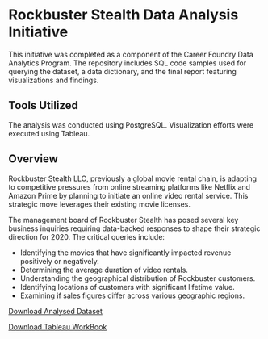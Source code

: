 # Rockbuster Stealth Data Analysis Initiative
This initiative was completed as a component of the Career Foundry Data Analytics Program. The repository includes SQL code samples used for querying the dataset, a data dictionary, and the final report featuring visualizations and findings.

## Tools Utilized
The analysis was conducted using PostgreSQL. Visualization efforts were executed using Tableau.

## Overview
Rockbuster Stealth LLC, previously a global movie rental chain, is adapting to competitive pressures from online streaming platforms like Netflix and Amazon Prime by planning to initiate an online video rental service. This strategic move leverages their existing movie licenses.

The management board of Rockbuster Stealth has posed several key business inquiries requiring data-backed responses to shape their strategic direction for 2020. The critical queries include:
* Identifying the movies that have significantly impacted revenue positively or negatively.
* Determining the average duration of video rentals.
* Understanding the geographical distribution of Rockbuster customers.
* Identifying locations of customers with significant lifetime value.
* Examining if sales figures differ across various geographic regions.

[Download Analysed Dataset](http://www.postgresqltutorial.com/wp-content/uploads/2019/05/dvdrental.zip)

[Download Tableau WorkBook](https://public.tableau.com/app/profile/nuno.marques1822/viz/Achievement3_17115564780350/Top20CountrieswithHighLTVcustomers)
